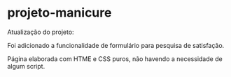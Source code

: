 # projeto-manicure

Atualização do projeto:

Foi adicionado a funcionalidade de formulário para pesquisa de satisfação.

Página elaborada com HTME e CSS puros, não havendo a necessidade de algum script. 
